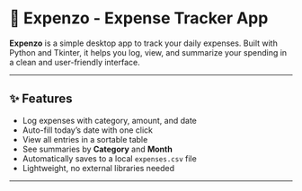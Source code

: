 # 💸 Expenzo - Expense Tracker App

**Expenzo** is a simple desktop app to track your daily expenses. Built with Python and Tkinter, it helps you log, view, and summarize your spending in a clean and user-friendly interface.

---

## ✨ Features

- Log expenses with category, amount, and date
- Auto-fill today’s date with one click
- View all entries in a sortable table
- See summaries by **Category** and **Month**
- Automatically saves to a local `expenses.csv` file
- Lightweight, no external libraries needed

---